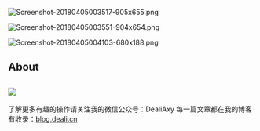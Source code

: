 ![Screenshot-20180405003517-905x655.png](https://upload-images.jianshu.io/upload_images/8869373-13a8e11217bbe044.png?imageMogr2/auto-orient/strip%7CimageView2/2/w/1240)

![Screenshot-20180405003551-904x654.png](https://upload-images.jianshu.io/upload_images/8869373-9c76b5848a1907f4.png?imageMogr2/auto-orient/strip%7CimageView2/2/w/1240)

![Screenshot-20180405004103-680x188.png](https://upload-images.jianshu.io/upload_images/8869373-861b747887e0a9ba.png?imageMogr2/auto-orient/strip%7CimageView2/2/w/1240)


## About
![](https://upload-images.jianshu.io/upload_images/8869373-901590e019f6f85b.png?imageMogr2/auto-orient/strip%7CimageView2/2/w/1240)
---------------
了解更多有趣的操作请关注我的微信公众号：DealiAxy
每一篇文章都在我的博客有收录：[blog.deali.cn](http://blog.deali.cn)